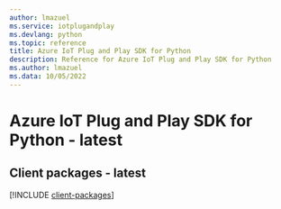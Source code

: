 ```yaml
---
author: lmazuel
ms.service: iotplugandplay
ms.devlang: python
ms.topic: reference
title: Azure IoT Plug and Play SDK for Python
description: Reference for Azure IoT Plug and Play SDK for Python
ms.author: lmazuel
ms.data: 10/05/2022
---
```

# Azure IoT Plug and Play SDK for Python - latest

## Client packages - latest
[!INCLUDE [client-packages](iot-plug-and-play-client-index.md)]